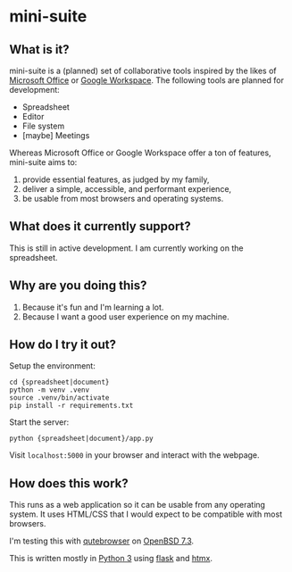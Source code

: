 # mini-suite 

## What is it?

mini-suite is a (planned) set of collaborative tools inspired by the likes
of <a href="https://www.office.com/">Microsoft Office</a>
or <a href="https://workspace.google.com/">Google Workspace</a>.
The following tools are planned for development:
- Spreadsheet
- Editor
- File system
- [maybe] Meetings

Whereas Microsoft Office or Google Workspace offer a ton of features,
mini-suite aims to:
1. provide essential features, as judged by my family,
2. deliver a simple, accessible, and performant experience,
3. be usable from most browsers and operating systems.

## What does it currently support?

This is still in active development.
I am currently working on the spreadsheet.

## Why are you doing this?

1. Because it's fun and I'm learning a lot.
2. Because I want a good user experience on my machine.

## How do I try it out?

Setup the environment:
```
cd {spreadsheet|document}
python -m venv .venv
source .venv/bin/activate
pip install -r requirements.txt
```

Start the server:
```
python {spreadsheet|document}/app.py
```

Visit `localhost:5000` in your browser and interact with the webpage.

## How does this work?

This runs as a web application so it can be usable from any operating system.
It uses HTML/CSS that I would expect to be compatible with most browsers.

I'm testing this with <a href="https://www.qutebrowser.org/">qutebrowser</a>
on <a href="https://www.openbsd.org/73.html">OpenBSD 7.3</a>.

This is written mostly in <a href="https://www.python.org/">Python 3</a>
using <a href="https://flask.palletsprojects.com/en/3.0.x/">flask</a>
and <a href="https://htmx.org/">htmx</a>.

